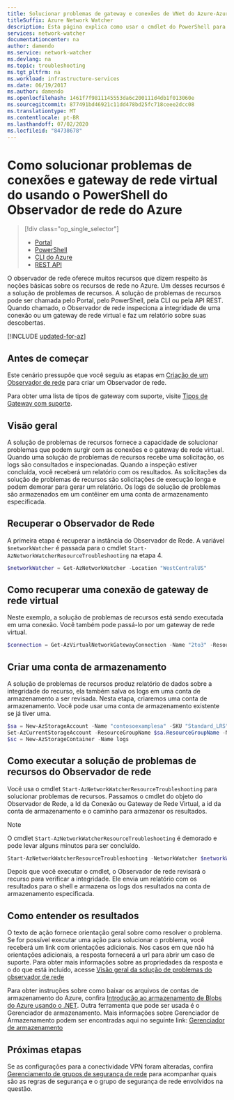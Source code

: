 ```yaml
---
title: Solucionar problemas de gateway e conexões de VNet do Azure-Azure PowerShell
titleSuffix: Azure Network Watcher
description: Esta página explica como usar o cmdlet do PowerShell para solucionar problemas do Observador de rede do Azure
services: network-watcher
documentationcenter: na
author: damendo
ms.service: network-watcher
ms.devlang: na
ms.topic: troubleshooting
ms.tgt_pltfrm: na
ms.workload: infrastructure-services
ms.date: 06/19/2017
ms.author: damendo
ms.openlocfilehash: 1461f7f9811145553da6c200111d4db1f013060e
ms.sourcegitcommit: 877491bd46921c11dd478bd25fc718ceee2dcc08
ms.translationtype: MT
ms.contentlocale: pt-BR
ms.lasthandoff: 07/02/2020
ms.locfileid: "84738678"
---
```

# <a name="troubleshoot-virtual-network-gateway-and-connections-using-azure-network-watcher-powershell"></a>Como solucionar problemas de conexões e gateway de rede virtual do usando o PowerShell do Observador de rede do Azure

> [!div class="op_single_selector"]
> - [Portal](diagnose-communication-problem-between-networks.md)
> - [PowerShell](network-watcher-troubleshoot-manage-powershell.md)
> - [CLI do Azure](network-watcher-troubleshoot-manage-cli.md)
> - [REST API](network-watcher-troubleshoot-manage-rest.md)

O observador de rede oferece muitos recursos que dizem respeito às noções básicas sobre os recursos de rede no Azure. Um desses recursos é a solução de problemas de recursos. A solução de problemas de recursos pode ser chamada pelo Portal, pelo PowerShell, pela CLI ou pela API REST. Quando chamado, o Observador de rede inspeciona a integridade de uma conexão ou um gateway de rede virtual e faz um relatório sobre suas descobertas.


[!INCLUDE [updated-for-az](../../includes/updated-for-az.md)]

## <a name="before-you-begin"></a>Antes de começar

Este cenário pressupõe que você seguiu as etapas em [Criação de um Observador de rede](network-watcher-create.md) para criar um Observador de rede.

Para obter uma lista de tipos de gateway com suporte, visite [Tipos de Gateway com suporte](network-watcher-troubleshoot-overview.md#supported-gateway-types).

## <a name="overview"></a>Visão geral

A solução de problemas de recursos fornece a capacidade de solucionar problemas que podem surgir com as conexões e o gateway de rede virtual. Quando uma solução de problemas de recursos recebe uma solicitação, os logs são consultados e inspecionadas. Quando a inspeção estiver concluída, você receberá um relatório com os resultados. As solicitações da solução de problemas de recursos são solicitações de execução longa e podem demorar para gerar um relatório. Os logs de solução de problemas são armazenados em um contêiner em uma conta de armazenamento especificada.

## <a name="retrieve-network-watcher"></a>Recuperar o Observador de Rede

A primeira etapa é recuperar a instância do Observador de Rede. A variável `$networkWatcher` é passada para o cmdlet `Start-AzNetworkWatcherResourceTroubleshooting` na etapa 4.

```powershell
$networkWatcher = Get-AzNetworkWatcher -Location "WestCentralUS" 
```

## <a name="retrieve-a-virtual-network-gateway-connection"></a>Como recuperar uma conexão de gateway de rede virtual

Neste exemplo, a solução de problemas de recursos está sendo executada em uma conexão. Você também pode passá-lo por um gateway de rede virtual.

```powershell
$connection = Get-AzVirtualNetworkGatewayConnection -Name "2to3" -ResourceGroupName "testrg"
```

## <a name="create-a-storage-account"></a>Criar uma conta de armazenamento

A solução de problemas de recursos produz relatório de dados sobre a integridade do recurso, ela também salva os logs em uma conta de armazenamento a ser revisada. Nesta etapa, criaremos uma conta de armazenamento. Você pode usar uma conta de armazenamento existente se já tiver uma.

```powershell
$sa = New-AzStorageAccount -Name "contosoexamplesa" -SKU "Standard_LRS" -ResourceGroupName "testrg" -Location "WestCentralUS"
Set-AzCurrentStorageAccount -ResourceGroupName $sa.ResourceGroupName -Name $sa.StorageAccountName
$sc = New-AzStorageContainer -Name logs
```

## <a name="run-network-watcher-resource-troubleshooting"></a>Como executar a solução de problemas de recursos do Observador de rede

Você usa o cmdlet `Start-AzNetworkWatcherResourceTroubleshooting` para solucionar problemas de recursos. Passamos o cmdlet do objeto do Observador de Rede, a Id da Conexão ou Gateway de Rede Virtual, a id da conta de armazenamento e o caminho para armazenar os resultados.

> [!NOTE]
> O cmdlet `Start-AzNetworkWatcherResourceTroubleshooting` é demorado e pode levar alguns minutos para ser concluído.

```powershell
Start-AzNetworkWatcherResourceTroubleshooting -NetworkWatcher $networkWatcher -TargetResourceId $connection.Id -StorageId $sa.Id -StoragePath "$($sa.PrimaryEndpoints.Blob)$($sc.name)"
```

Depois que você executar o cmdlet, o Observador de rede revisará o recurso para verificar a integridade. Ele envia um relatório com os resultados para o shell e armazena os logs dos resultados na conta de armazenamento especificada.

## <a name="understanding-the-results"></a>Como entender os resultados

O texto de ação fornece orientação geral sobre como resolver o problema. Se for possível executar uma ação para solucionar o problema, você receberá um link com orientações adicionais. Nos casos em que não há orientações adicionais, a resposta fornecerá a url para abrir um caso de suporte.  Para obter mais informações sobre as propriedades da resposta e o do que está incluído, acesse [Visão geral da solução de problemas do observador de rede](network-watcher-troubleshoot-overview.md)

Para obter instruções sobre como baixar os arquivos de contas de armazenamento do Azure, confira [Introdução ao armazenamento de Blobs do Azure usando o .NET](../storage/blobs/storage-dotnet-how-to-use-blobs.md). Outra ferramenta que pode ser usada é o Gerenciador de armazenamento. Mais informações sobre Gerenciador de Armazenamento podem ser encontradas aqui no seguinte link: [Gerenciador de armazenamento](https://storageexplorer.com/)

## <a name="next-steps"></a>Próximas etapas

Se as configurações para a conectividade VPN foram alteradas, confira [Gerenciamento de grupos de segurança de rede](../virtual-network/manage-network-security-group.md) para acompanhar quais são as regras de segurança e o grupo de segurança de rede envolvidos na questão.
